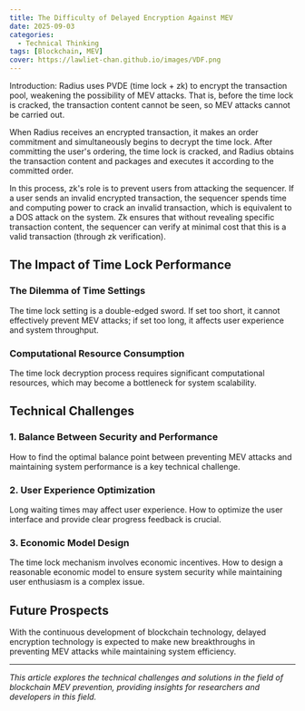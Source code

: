 ```yaml
---
title: The Difficulty of Delayed Encryption Against MEV
date: 2025-09-03
categories:
  - Technical Thinking
tags: [Blockchain, MEV]
cover: https://lawliet-chan.github.io/images/VDF.png
---
```


Introduction: Radius uses PVDE (time lock + zk) to encrypt the transaction pool, weakening the possibility of MEV attacks. That is, before the time lock is cracked, the transaction content cannot be seen, so MEV attacks cannot be carried out.

When Radius receives an encrypted transaction, it makes an order commitment and simultaneously begins to decrypt the time lock. After committing the user's ordering, the time lock is cracked, and Radius obtains the transaction content and packages and executes it according to the committed order.

In this process, zk's role is to prevent users from attacking the sequencer. If a user sends an invalid encrypted transaction, the sequencer spends time and computing power to crack an invalid transaction, which is equivalent to a DOS attack on the system. Zk ensures that without revealing specific transaction content, the sequencer can verify at minimal cost that this is a valid transaction (through zk verification).

## The Impact of Time Lock Performance

### The Dilemma of Time Settings

The time lock setting is a double-edged sword. If set too short, it cannot effectively prevent MEV attacks; if set too long, it affects user experience and system throughput.

### Computational Resource Consumption

The time lock decryption process requires significant computational resources, which may become a bottleneck for system scalability.

## Technical Challenges

### 1. Balance Between Security and Performance

How to find the optimal balance point between preventing MEV attacks and maintaining system performance is a key technical challenge.

### 2. User Experience Optimization

Long waiting times may affect user experience. How to optimize the user interface and provide clear progress feedback is crucial.

### 3. Economic Model Design

The time lock mechanism involves economic incentives. How to design a reasonable economic model to ensure system security while maintaining user enthusiasm is a complex issue.

## Future Prospects

With the continuous development of blockchain technology, delayed encryption technology is expected to make new breakthroughs in preventing MEV attacks while maintaining system efficiency.

---

*This article explores the technical challenges and solutions in the field of blockchain MEV prevention, providing insights for researchers and developers in this field.*
